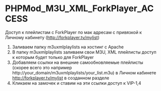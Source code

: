 # PHPMod_M3U_XML_ForkPlayer_ACCESS
Доступ к плейлистам с ForkPlayer по мак адресам с привязкой к Личному кабинету (http://forkplayer.tv/mylist)
1. Заливаем папку m3uxmlplaylists на хостинг с Apache
2. В папку m3uxmlplaylists заливаем свои M3U, XML плейлисты доступ к которым будет только для ForkPlayer
3. Добавляем ссылки на внешние самообновляемые плейлисты (скорее всего это например http://your_domain/m3uxmlplaylists/your_list.m3u)  в Личном кабинете http://forkplayer.tv/mylist в созданном разделе
4. Кликаем на замочек и ставим на эти ссылки доступ к VIP-1,4
